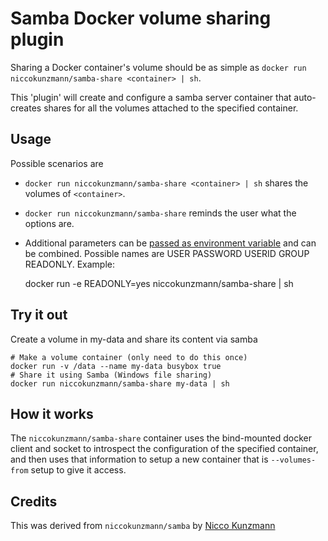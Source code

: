 

# Samba Docker volume sharing plugin

Sharing a Docker container's volume should be as simple as `docker run niccokunzmann/samba-share <container> | sh`.

This 'plugin' will create and configure a samba server container that auto-creates shares for all
the volumes attached to the specified container.

## Usage


Possible scenarios are

- `docker run niccokunzmann/samba-share <container> | sh` shares the volumes of `<container>`.
- `docker run niccokunzmann/samba-share` reminds the user what the options are.
- Additional parameters can be [passed as environment variable](https://docs.docker.com/engine/reference/run/#env-environment-variables) and can be combined. Possible names are USER PASSWORD USERID GROUP READONLY. Example: 

    docker run -e READONLY=yes niccokunzmann/samba-share <container> | sh

## Try it out

Create a volume in my-data and share its content via samba

    # Make a volume container (only need to do this once)
    docker run -v /data --name my-data busybox true
    # Share it using Samba (Windows file sharing)
    docker run niccokunzmann/samba-share my-data | sh

## How it works

The `niccokunzmann/samba-share` container uses the bind-mounted docker client and socket to introspect
the configuration of the specified container, and then uses that information to setup a new container
that is `--volumes-from` setup to give it access.

## Credits

This was derived from `niccokunzmann/samba` by [Nicco Kunzmann](https://github.com/niccokunzmann/)
